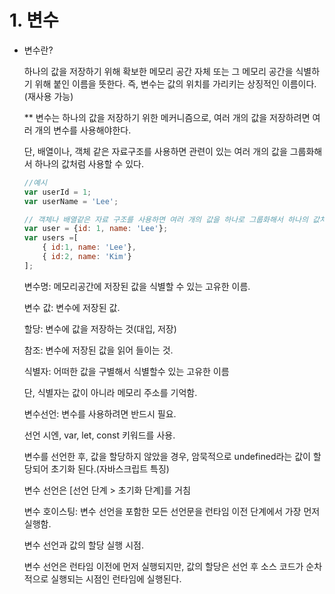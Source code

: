 # 1. 변수

- 변수란?

    하나의 값을 저장하기 위해 확보한 메모리 공간 자체 또는 그 메모리 공간을 식별하기 위해 붙인 이름을 뜻한다.
    즉, 변수는 값의 위치를 가리키는 상징적인 이름이다.(재사용 가능)

    ** 변수는 하나의 값을 저장하기 위한 메커니즘으로, 여러 개의 값을 저장하려면 여러 개의 변수를 사용해야한다.

    단, 배열이나, 객체 같은 자료구조를 사용하면 관련이 있는 여러 개의 값을 그룹화해서 하나의 값처럼 사용할 수 있다.

    ```javascript
    //예시
    var userId = 1;
    var userName = 'Lee';

    // 객체나 배열같은 자료 구조를 사용하면 여러 개의 값을 하나로 그룹화해서 하나의 값처럼 사용할 수 있다.
    var user = {id: 1, name: 'Lee'};
    var users =[
        { id:1, name: 'Lee'},
        { id:2, name: 'Kim'}
    ];
    ```

    변수명: 메모리공간에 저장된 값을 식별할 수 있는 고유한 이름.

    변수 값: 변수에 저장된 값.

    할당: 변수에 값을 저장하는 것(대입, 저장)
    
    참조: 변수에 저장된 값을 읽어 들이는 것.
    
    식별자: 어떠한 값을 구별해서 식별할수 있는 고유한 이름
    
    단, 식별자는 값이 아니라 메모리 주소를 기억함.

    변수선언: 변수를 사용하려면 반드시 필요.
    
    선언 시엔, var, let, const 키워드를 사용.
    
    변수를 선언한 후, 값을 할당하지 않았을 경우, 암묵적으로 undefined라는 값이 할당되어 초기화 된다.(자바스크립트 특징)
    
    변수 선언은 [선언 단계 > 초기화 단계]를 거침
    
    변수 호이스팅: 변수 선언을 포함한 모든 선언문을 런타임 이전 단계에서 가장 먼저 실행함.
    
    변수 선언과 값의 할당 실행 시점.
    
    변수 선언은 런타임 이전에 먼저 실행되지만, 값의 할당은 선언 후 소스 코드가 순차적으로 실행되는 시점인 
    런타임에 실행된다.